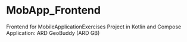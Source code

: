 # MobApp_Frontend
Frontend for MobileApplicationExercises Project in Kotlin and Compose
Application: ARD GeoBuddy (ARD GB)
